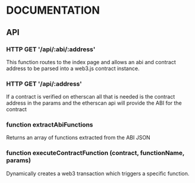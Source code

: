 # DOCUMENTATION

## API

### HTTP GET '/api/:abi/:address'
This function routes to the index page and allows an abi and contract address to be parsed into a web3.js contract instance.

### HTTP GET '/api/:address'
If a contract is verified on etherscan all that is needed is the contract address in the params and the etherscan api will provide the ABI for the contract

### function extractAbiFunctions
Returns an array of functions extracted from the ABI JSON 

### function executeContractFunction (contract, functionName, params) 
Dynamically creates a web3 transaction which triggers a specific function.



